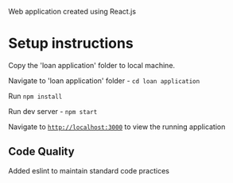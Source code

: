 Web application created using React.js

# Setup instructions

Copy the 'loan application' folder to local machine.

Navigate to 'loan application' folder - `cd loan application`

Run `npm install`

Run dev server - `npm start`

Navigate to [`http://localhost:3000`](http://localhost:3000) to view the running application

## Code Quality
Added eslint to maintain standard code practices
